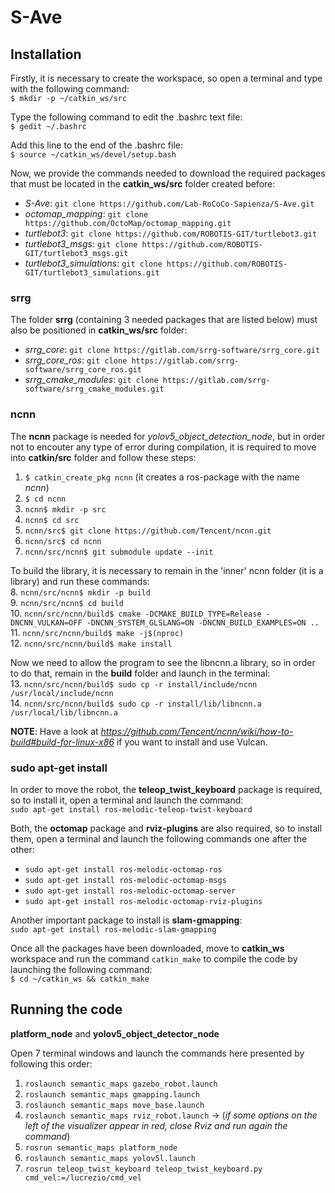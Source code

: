 # S-Ave

## Installation
Firstly, it is necessary to create the workspace, so open a terminal and type with the following command: </br>
`$ mkdir -p ~/catkin_ws/src` </br>

Type the following command to edit the .bashrc text file: </br>
`$ gedit ~/.bashrc` </br>

Add this line to the end of the .bashrc file: </br>
`$ source ~/catkin_ws/devel/setup.bash` </br>

Now, we provide the commands needed to download the required packages that must be located in the **catkin_ws/src** folder created before:
* *S-Ave*: `git clone https://github.com/Lab-RoCoCo-Sapienza/S-Ave.git`
* *octomap_mapping*: `git clone https://github.com/OctoMap/octomap_mapping.git`
* *turtlebot3*: `git clone https://github.com/ROBOTIS-GIT/turtlebot3.git`
* *turtlebot3_msgs*: `git clone https://github.com/ROBOTIS-GIT/turtlebot3_msgs.git`
* *turtlebot3_simulations*: `git clone https://github.com/ROBOTIS-GIT/turtlebot3_simulations.git` </br>

### srrg
The folder **srrg** (containing 3 needed packages that are listed below) must also be positioned in **catkin_ws/src** folder:
* *srrg_core*: `git clone https://gitlab.com/srrg-software/srrg_core.git`
* *srrg_core_ros*: `git clone https://gitlab.com/srrg-software/srrg_core_ros.git`
* *srrg_cmake_modules*: `git clone https://gitlab.com/srrg-software/srrg_cmake_modules.git` </br>

### ncnn
The **ncnn** package is needed for *yolov5_object_detection_node*, but in order not to encouter any type of error during compilation, it is required to move into **catkin/src** folder and follow these steps:
  1. `$ catkin_create_pkg ncnn` (it creates a ros-package with the name *ncnn*) </br>
  2. `$ cd ncnn` </br>
  3. `ncnn$ mkdir -p src` </br>
  4. `ncnn$ cd src` </br>
  5. `ncnn/src$ git clone https://github.com/Tencent/ncnn.git` </br>
  6. `ncnn/src$ cd ncnn` </br>
  7. `ncnn/src/ncnn$ git submodule update --init` </br>

To build the library, it is necessary to remain in the 'inner' ncnn folder (it is a library) and run these commands: </br>
  8. `ncnn/src/ncnn$ mkdir -p build` </br>
  9. `ncnn/src/ncnn$ cd build` </br>
  10. `ncnn/src/ncnn/build$ cmake -DCMAKE_BUILD_TYPE=Release -DNCNN_VULKAN=OFF -DNCNN_SYSTEM_GLSLANG=ON -DNCNN_BUILD_EXAMPLES=ON ..` </br>
  11. `ncnn/src/ncnn/build$ make -j$(nproc)` </br>
  12. `ncnn/src/ncnn/build$ make install` </br>

Now we need to allow the program to see the libncnn.a library, so in order to do that, remain in the **build** folder and launch in the terminal: </br>
  13. `ncnn/src/ncnn/build$ sudo cp -r install/include/ncnn /usr/local/include/ncnn` </br>
  14. `ncnn/src/ncnn/build$ sudo cp -r install/lib/libncnn.a /usr/local/lib/libncnn.a` </br>

**NOTE**: Have a look at *https://github.com/Tencent/ncnn/wiki/how-to-build#build-for-linux-x86* if you want to install and use Vulcan. </br> 

### sudo apt-get install
In order to move the robot, the **teleop_twist_keyboard** package is required, so to install it, open a terminal and launch the command: </br> 
`sudo apt-get install ros-melodic-teleop-twist-keyboard` </br>

Both, the **octomap** package and **rviz-plugins** are also required, so to install them, open a terminal and launch the following commands one after the other:
* `sudo apt-get install ros-melodic-octomap-ros` 
* `sudo apt-get install ros-melodic-octomap-msgs` 
* `sudo apt-get install ros-melodic-octomap-server` 
* `sudo apt-get install ros-melodic-octomap-rviz-plugins` </br>

Another important package to install is **slam-gmapping**: </br>
`sudo apt-get install ros-melodic-slam-gmapping` </br>

Once all the packages have been downloaded, move to **catkin_ws** workspace and run the command `catkin_make` to compile the code by launching the following command: </br>
`$ cd ~/catkin_ws && catkin_make`

## Running the code
**platform_node** and **yolov5_object_detector_node**

Open 7 terminal windows and launch the commands here presented by following this order:
  1. `roslaunch semantic_maps gazebo_robot.launch`
  2. `roslaunch semantic_maps gmapping.launch`
  3. `roslaunch semantic_maps move_base.launch`
  4. `roslaunch semantic_maps rviz_robot.launch` -> (*if some options on the left of the visualizer appear in red, close Rviz and run again the command*)
  5. `rosrun semantic_maps platform_node`
  6. `roslaunch semantic_maps yolov5l.launch`
  7. `rosrun teleop_twist_keyboard teleop_twist_keyboard.py cmd_vel:=/lucrezio/cmd_vel`
  
  
